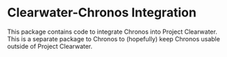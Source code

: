# Clearwater-Chronos Integration

This package contains code to integrate Chronos into Project Clearwater.  This
is a separate package to Chronos to (hopefully) keep Chronos usable outside of
Project Clearwater.
